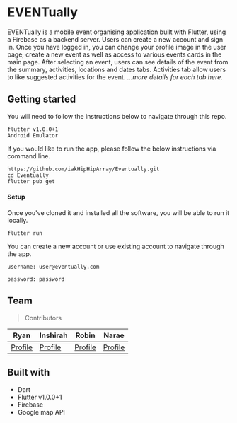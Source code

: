 # **EVENTually**

EVENTually is a mobile event organising application built with Flutter, using a Firebase as a backend server. Users can create a new account and sign in. Once you have logged in, you can change your profile image in the user page, create a new event as well as access to various events cards in the main page. After selecting an event, users can see details of  the event from the summary, activities, locations and dates tabs. Activities tab allow users to like suggested activities for the event. *…more details for each tab here.* 

 

## Getting started

You will need to follow the instructions below to navigate through this repo.

```
flutter v1.0.0+1
Android Emulator
```



If you would like to run the app, please follow the below instructions via command line.

```
https://github.com/iakHipHipArray/Eventually.git
cd Eventually
flutter pub get
```



#### Setup

Once you've cloned it and installed all the software, you will be able to run it locally.

```
flutter run
```



You can create a new account or use existing account to navigate through the app.

```
username: user@eventually.com

password: password
```



## Team

> Contributors

| Ryan                                         | Inshirah                                     | Robin                                  | Narae                                  |
| -------------------------------------------- | -------------------------------------------- | -------------------------------------- | -------------------------------------- |
| [Profile](https://github.com/RyanThomas1214) | [Profile](https://github.com/iakHipHipArray) | [Profile](https://github.com/RmPillar) | [Profile](https://github.com/RaeKimie) |





## Built with

* Dart
* Flutter v1.0.0+1
* Firebase 
* Google map API